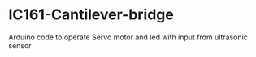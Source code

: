 # IC161-Cantilever-bridge
Arduino code to operate Servo motor and led with input from ultrasonic sensor
